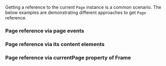 Getting a reference to the current `Page` instance is a common scenario. The below examples are demonstrating different approaches to get `Page` reference.

### Page reference via page events

<snippet id='page-reference-via-event'/>
<snippet id='page-reference-via-event-ts'/>

### Page reference via its content elements

<snippet id='page-reference-via-page-prop'/>
<snippet id='page-reference-via-page-prop-ts'/>


### Page reference via currentPage property of Frame

<snippet id='page-reference-via-currrent-page-prop'/>
<snippet id='page-reference-via-currrent-page-prop-ts'/>
